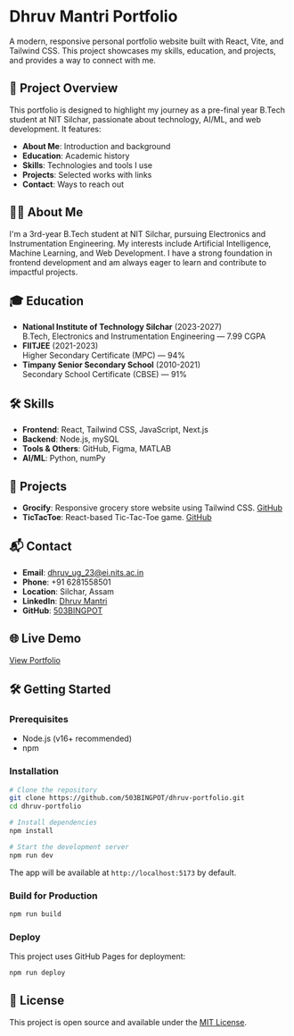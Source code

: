 # Dhruv Mantri Portfolio

A modern, responsive personal portfolio website built with React, Vite, and Tailwind CSS. This project showcases my skills, education, and projects, and provides a way to connect with me.

## 🚀 Project Overview

This portfolio is designed to highlight my journey as a pre-final year B.Tech student at NIT Silchar, passionate about technology, AI/ML, and web development. It features:

- **About Me**: Introduction and background
- **Education**: Academic history
- **Skills**: Technologies and tools I use
- **Projects**: Selected works with links
- **Contact**: Ways to reach out

## 🧑‍💻 About Me

I'm a 3rd-year B.Tech student at NIT Silchar, pursuing Electronics and Instrumentation Engineering. My interests include Artificial Intelligence, Machine Learning, and Web Development. I have a strong foundation in frontend development and am always eager to learn and contribute to impactful projects.

## 🎓 Education

- **National Institute of Technology Silchar** (2023-2027)  
  B.Tech, Electronics and Instrumentation Engineering — 7.99 CGPA
- **FIITJEE** (2021-2023)  
  Higher Secondary Certificate (MPC) — 94%
- **Timpany Senior Secondary School** (2010-2021)  
  Secondary School Certificate (CBSE) — 91%

## 🛠️ Skills

- **Frontend**: React, Tailwind CSS, JavaScript, Next.js
- **Backend**: Node.js, mySQL
- **Tools & Others**: GitHub, Figma, MATLAB
- **AI/ML**: Python, numPy

## 📂 Projects

- **Grocify**: Responsive grocery store website using Tailwind CSS. [GitHub](https://github.com/503BINGPOT/Grocify-Tailwind-CSS)
- **TicTacToe**: React-based Tic-Tac-Toe game. [GitHub](https://github.com/503BINGPOT/Tic-Tac-Toe)

## 📬 Contact

- **Email**: dhruv_ug_23@ei.nits.ac.in
- **Phone**: +91 6281558501
- **Location**: Silchar, Assam
- **LinkedIn**: [Dhruv Mantri](https://www.linkedin.com/in/dhruv-mantri-952965266/)
- **GitHub**: [503BINGPOT](https://github.com/503BINGPOT)

## 🌐 Live Demo

[View Portfolio](https://503BINGPOT.github.io/dhruv-portfolio)

## 🛠️ Getting Started

### Prerequisites
- Node.js (v16+ recommended)
- npm

### Installation

```bash
# Clone the repository
git clone https://github.com/503BINGPOT/dhruv-portfolio.git
cd dhruv-portfolio

# Install dependencies
npm install

# Start the development server
npm run dev
```

The app will be available at `http://localhost:5173` by default.

### Build for Production

```bash
npm run build
```

### Deploy

This project uses GitHub Pages for deployment:

```bash
npm run deploy
```

## 📝 License

This project is open source and available under the [MIT License](LICENSE).

